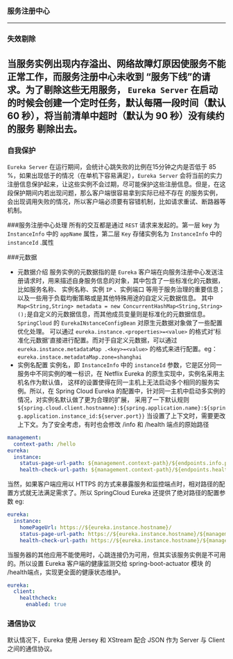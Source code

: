 ### 服务注册中心
---
### 失效剔除
当服务实例出现内存溢出、网络故障灯原因使服务不能正常工作，而服务注册中心未收到 “服务下线”的请求。为了剔除这些无用服务，
`Eureka Server` 在启动的时候会创建一个定时任务，默认每隔一段时间（默认 60 秒），将当前清单中超时（默认为 90 秒）没有续约的服务
剔除出去。
---
### 自我保护
`Eureka Server` 在运行期间，会统计心跳失败的比例在15分钟之内是否低于 85 %，如果出现低于的情况（在单机下容易满足），`Eureka Server` 
会将当前的实力注册信息保护起来，让这些实例不会过期，尽可能保护这些注册信息。但是，在这段保护期间内若出现问题，那么客户端很容易拿到实际已经不存在
的服务实例，会出现调用失败的情况，所以客户端必须要有容错机制，比如请求重试、断路器等机制。

###服务注册中心处理
所有的交互都是通过 `REST` 请求来发起的。第一层 key 为 `InstanceInfo` 中的 `appName` 属性，第二层 `Key` 存储实例名为 `InstanceInfo` 中的 `instanceId`
.属性

###元数据
+ 元数据介绍
服务实例的元数据指的是 `Eureka` 客户端在向服务注册中心发送注册请求时，用来描述自身服务信息的对象，其中包含了一些标准化的元数据，比如服务名称、
实例名称、实例 `IP` 、实例端口 等用于服务治理的重要信息；以及一些用于负载均衡策略或是其他特殊用途的自定义元数据信息。
其中 `Map<String,String> metadata = new ConcurrentHashMap<String,String>();`是自定义的元数据信息，而其他成员变量则是标准化的元数据信息。
`SpringCloud` 的 `EurekaINstanceConfigBean` 对原生元数据对象做了一些配置优化处理。
可以通过 `eureka.instance.<properties>=<value>` 的格式对'标准化元数据'直接进行配置。而对于自定义元数据，可以通过 `eureka.instance.metadataMap
.<key>=<value>` 的格式来进行配置。eg：
`eureka.instace.metadataMap.zone=shanghai`
+ 实例名配置
实例名，即 `InstanceInfo` 中的 `instanceId` 参数，它是区分同一服务中不同实例的唯一标识，在 Netflix Eureka 的原生实现中，实例名采用主机名作为默认值，
这样的设置使得在同一主机上无法启动多个相同的服务实例。所以，在 Spring Cloud Eureka 的配置中，针对同一主机中启动多实例的情况，对实例名默认做了更为合理的扩展，
采用了一下默认规则
`${spring.cloud.client.hostnamne}:${spring.application.name}:${spring.application.instance_id:${server.port}}`
当设置了上下文时，需要更改上下文。为了安全考虑，有时也会修改 /info 和 /health 端点的原始路径
```yaml
management:
  context-path: /hello
eureka:
  instance:
    status-page-url-path: ${management.context-path}/${endpoints.info.path}
    health-check-url-path: ${management.context-path}/${endpoints.health.path}
```
当然，如果客户端应用以 HTTPS 的方式来暴露服务和监控端点时，相对路径的配置方式就无法满足需求了。所以 SpringCloud Eureka 还提供了绝对路径的配置参数
eg:
```yaml
eureka:
  instance:
    homePageUrl: https://${eureka.instance.hostname}/
    status-page-url-path: https://${eureka.instance.hostname}/${management.context-path}/${endpoints.info.path}
    health-check-url-path: https://${eureka.instance.hostname}/${management.context-path}/${endpoints.health.path}
```
当服务器的其他应用不能使用时，心跳连接仍为可用，但其实该服务实例是不可用的。所以设置 Eureka 客户端的健康监测交给 spring-boot-actuator 模块
的 /health端点，实现更全面的健康状态维护。
```yaml
eureka:
  client:
    healthcheck:
      enabled: true
```

### 通信协议
默认情况下，Eureka 使用 Jersey 和 XStream 配合 JSON 作为 Server 与 Client 之间的通信协议。